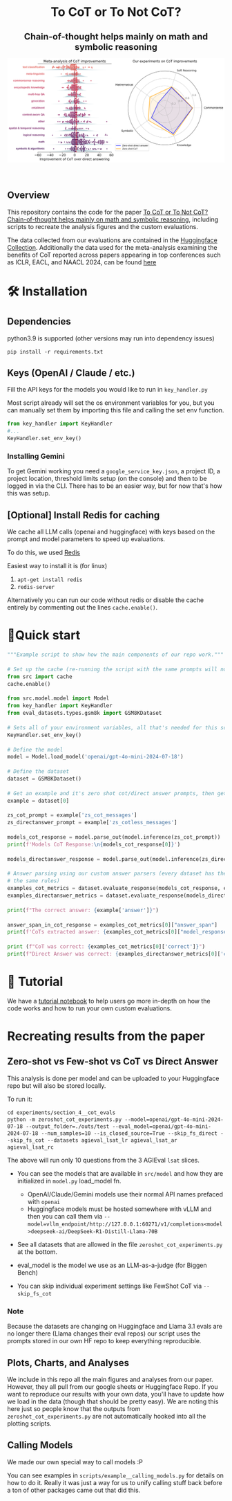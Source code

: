 
<h1 align="center">To CoT or To Not CoT?</h1>
<h3 align="center" style="font-size: 20px; margin-bottom: 4px">Chain-of-thought helps mainly on math and symbolic reasoning</h3>

<p align="center">
  <a href="https://arxiv.org/abs/2409.12183" target="_blank">
    <picture>
      <source media="(prefers-color-scheme: light)" width="400px" srcset="./imgs/fig1.png">
      <img alt="Analysis figure" width="700px" src="./imgs/fig1.png">
    </picture>
  </a>
</p>
<br/>

## Overview

This repository contains the code for the paper [To CoT or To Not CoT? Chain-of-thought helps mainly on math and symbolic reasoning](https://arxiv.org/abs/2409.12183), including scripts to recreate the analysis figures and the custom evaluations.

The data collected from our evaluations are contained in the [Huggingface Collection](https://huggingface.co/collections/TAUR-Lab/cot-analysis-project-66bbb9e5e0156e65059895f5). Additionally the data used for the meta-analysis examining the benefits of CoT reported across papers appearing in top conferences such as ICLR, EACL, and NAACL 2024, can be found [here](https://docs.google.com/spreadsheets/d/1zCxzKUg9BrbNfqJY1BEmNgCN0d38jaF8ads4Dyt5nbE/edit?usp=sharing)

# 🛠️ Installation

## Dependencies

python3.9 is supported (other versions may run into dependency issues)

```terminal
pip install -r requirements.txt
```

## Keys (OpenAI / Claude / etc.)

Fill the API keys for the models you would like to run in `key_handler.py`

Most script already will set the os environment variables for you, but you can manually set them by importing this file and calling the set env function.

```python
from key_handler import KeyHandler
#...
KeyHandler.set_env_key()
```

### Installing Gemini

To get Gemini working you need a `google_service_key.json`, a project ID, a project location, threshold limits setup (on the console) and then to be logged in via the CLI.  There has to be an easier way, but for now that's how this was setup.

## [Optional] Install Redis for caching  

We cache all LLM calls (openai and huggingface) with keys based on the prompt and model parameters to speed up evaluations.

To do this, we used [Redis](https://redis.io/docs/clients/python/)

Easiest way to install it is (for linux)
1. `apt-get install redis`
2. `redis-server`

Alternatively you can run our code without redis or disable the cache entirely by commenting out the lines `cache.enable()`.

# 🚀Quick start
```python
"""Example script to show how the main components of our repo work."""

# Set up the cache (re-running the script with the same prompts will not call the thirdparty endpoint.)
from src import cache
cache.enable()

from src.model.model import Model
from key_handler import KeyHandler
from eval_datasets.types.gsm8k import GSM8KDataset

# Sets all of your environment variables, all that's needed for this script is OPENAI_API_KEY.
KeyHandler.set_env_key()

# Define the model
model = Model.load_model('openai/gpt-4o-mini-2024-07-18')

# Define the dataset
dataset = GSM8KDataset()

# Get an example and it's zero shot cot/direct answer prompts, then get the models response for both.
example = dataset[0]

zs_cot_prompt = example['zs_cot_messages']
zs_directanswer_prompt = example['zs_cotless_messages']

models_cot_response = model.parse_out(model.inference(zs_cot_prompt))
print(f'Models CoT Response:\n{models_cot_response[0]}')

models_directanswer_response = model.parse_out(model.inference(zs_directanswer_prompt))

# Answer parsing using our custom answer parsers (every dataset has their own special parsers, but a lot of them share
# the same rules)
examples_cot_metrics = dataset.evaluate_response(models_cot_response, example)
examples_directanswer_metrics = dataset.evaluate_response(models_directanswer_response, example)

print(f"The correct answer: {example['answer']}")

answer_span_in_cot_response = examples_cot_metrics[0]["answer_span"]
print(f'CoTs extracted answer: {examples_cot_metrics[0]["model_response"][answer_span_in_cot_response[0]:answer_span_in_cot_response[1]]}')

print (f"CoT was correct: {examples_cot_metrics[0]['correct']}")
print(f"Direct Answer was correct: {examples_directanswer_metrics[0]['correct']}")
```

# 📖 Tutorial

We have a [tutorial notebook](https://github.com/Zayne-sprague/To-CoT-or-not-to-CoT/blob/main/tutorials.ipynb) to help users go more in-depth on how the code works and how to run your own custom evaluations.

# Recreating results from the paper


## Zero-shot vs Few-shot vs CoT vs Direct Answer

This analysis is done per model and can be uploaded to your Huggingface repo but will also be stored locally.

To run it:
```terminal
cd experiments/section_4__cot_evals
python -m zeroshot_cot_experiments.py --model=openai/gpt-4o-mini-2024-07-18 --output_folder=./outs/test --eval_model=openai/gpt-4o-mini-2024-07-18 --num_samples=10 --is_closed_source=True --skip_fs_direct --skip_fs_cot --datasets agieval_lsat_lr agieval_lsat_ar agieval_lsat_rc
```

The above will run only 10 questions from the 3 AGIEval `lsat` slices.

- You can see the models that are available in `src/model` and how they are initialized in `model.py` load_model fn.

  - OpenAI/Claude/Gemini models use their normal API names prefaced with `openai`
  - Huggingface models must be hosted somewhere with vLLM and then you can call them via `--model=vllm_endpoint/http://127.0.0.1:60271/v1/completions<model>deepseek-ai/DeepSeek-R1-Distill-Llama-70B`
  
- See all datasets that are allowed in the file `zeroshot_cot_experiments.py` at the bottom.

- eval_model is the model we use as an LLM-as-a-judge (for Biggen Bench)
 
- You can skip individual experiment settings like FewShot CoT via `--skip_fs_cot`
 
### Note
Because the datasets are changing on Huggingface and Llama 3.1 evals are no longer there (Llama changes their eval repos) our script uses the prompts stored in our own HF repo to keep everything reproducible.

## Plots, Charts, and Analyses

We include in this repo all the main figures and analyses from our paper.  However, they all pull from our google sheets or Huggingface Repo.  If you want to reproduce our results with your own data, you'll have to update how we load in the data (though that should be pretty easy). We are noting this here just so people know that the outputs from `zeroshot_cot_experiments.py` are not automatically hooked into all the plotting scripts.

## Calling Models

We made our own special way to call models :P 

You can see examples in `scripts/example__calling_models.py` for details on how to do it. Really it was just a way for us to unify calling stuff back before a ton of other packages came out that did this.
